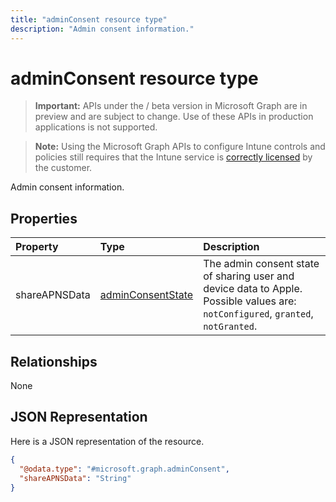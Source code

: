 ```yaml
---
title: "adminConsent resource type"
description: "Admin consent information."
---
```


# adminConsent resource type

> **Important:** APIs under the / beta version in Microsoft Graph are in preview and are subject to change. Use of these APIs in production applications is not supported.

> **Note:** Using the Microsoft Graph APIs to configure Intune controls and policies still requires that the Intune service is [correctly licensed](https://go.microsoft.com/fwlink/?linkid=839381) by the customer.

Admin consent information.
## Properties
|Property|Type|Description|
|:---|:---|:---|
|shareAPNSData|[adminConsentState](../resources/intune-devices-adminconsentstate.md)|The admin consent state of sharing user and device data to Apple. Possible values are: `notConfigured`, `granted`, `notGranted`.|

## Relationships
None
## JSON Representation
Here is a JSON representation of the resource.
<!-- {
  "blockType": "resource",
  "@odata.type": "microsoft.graph.adminConsent"
}
-->
``` json
{
  "@odata.type": "#microsoft.graph.adminConsent",
  "shareAPNSData": "String"
}
```






